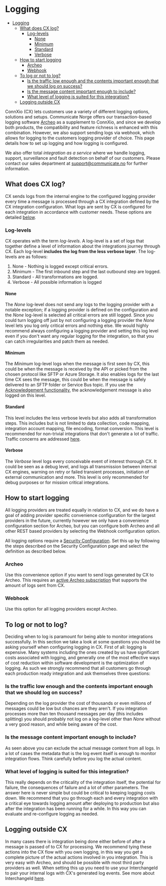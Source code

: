# Logging

- [Logging](#logging)
  - [What does CX log?](#what-does-cx-log)
    - [Log-levels](#log-levels)
      - [None](#none)
      - [Minimum](#minimum)
      - [Standard](#standard)
      - [Verbose](#verbose)
  - [How to start logging](#how-to-start-logging)
    - [Archeo](#archeo)
    - [Webhook](#webhook)
  - [To log or not to log?](#to-log-or-not-to-log)
    - [Is the traffic low enough and the contents important enough that we should log on success?](#is-the-traffic-low-enough-and-the-contents-important-enough-that-we-should-log-on-success)
    - [Is the message content important enough to include?](#is-the-message-content-important-enough-to-include)
    - [What level of logging is suited for this integration?](#what-level-of-logging-is-suited-for-this-integration)
  - [Logging outside CX](#logging-outside-cx)

ConnXio (CX) lets customers use a variety of different logging options, solutions and setups. Communicate Norge offers our transaction-based logging software [Archeo](https://www.archeo.no/) as a supplement to ConnXio, and since we develop both products, the compatibility and feature richness is enhanced with this combination. However, we also support sending logs via webhook, which allows for logging to the customers logging provider of choice. This page details how to set up logging and how logging is configured.

We also offer total *integration as a service* where we handle logging, support, surveillance and fault detection on behalf of our customers. Please contact our sales department at <support@communicate.no> for further information.

## What does CX log?

CX sends logs from the internal engine to the configured logging provider every time a message is processed through a CX integration defined by the CX integration configuration. What logs are sent by CX is configured for each integration in accordance with customer needs. These options are detailed [below](#how-to-start-logging).

### Log-levels

CX operates with the term *log-levels*. A log-level is a set of logs that together define a level of information about the integrations journey through CX. Each log-level **includes the log from the less verbose layer**. The log-levels are as follows:

1. None - Nothing is logged except critical errors.
2. Minimum - The first inbound step and the last outbound step are logged.
3. Standard - All transformations are logged.
4. Verbose - All possible information is logged

#### None

The *None* log-level does not send any logs to the logging provider with a notable exception; if a logging provider is defined on the configuration and the *None* log-level is selected all critical errors are still logged. Since you could turn logging off just by not configuring a logging provider the *None* level lets you log only critical errors and nothing else. We would highly recommend always configuring a logging provider and setting this log level even if you don't want any regular logging for the integration, so that you can catch irregularities and patch them as needed.

#### Minimum

The *Minimum* log-level logs when the message is first seen by CX, this could be when the message is received by the API or picked from the chosen protocol like SFTP or Azure Storage. It also enables logs for the last time CX sees the message, this could be when the message is safely delivered to an SFTP folder or Service Bus topic. If you use the [Acknowledgement functionality](Adapters/Outbound/Acknowledgment.md), the acknowledgement message is also logged on this level.

#### Standard

This level includes the less verbose levels but also adds all transformation steps. This includes but is not limited to data collection, code mapping, integration account mapping, file encoding, format conversion. This level is recommended for non-trivial integrations that don't generate a lot of traffic. Traffic concerns are addressed [here](#to-log-or-not-to-log).

#### Verbose

The *Verbose* level logs every conceivable event of interest thorough CX. It could be seen as a debug level, and logs all transmission between internal CX engines, warning on retry or failed transient processes, initiation of external communication and more. This level is only recommended for debug purposes or for mission critical integrations.

## How to start logging

All logging providers are treated equally in relation to CX, and we do have a goal of adding provider specific convenience configuration for the largest providers in the future, currently however we only have a convenience configuration section for Archeo, but you can configure both Archeo and all other REST based providers by selecting the Webhook configuration option.

All logging options require a [Security Configuration](/Security%20Configurations.md). Set this up by following the steps described on the Security Configuration page and select the definition as described below.

### Archeo

Use this convenience option if you want to send logs generated by CX to Archeo. This requires an [active Archeo subscription](https://www.archeo.no/pricing) that supports the amount of logs sent from CX.

### Webhook

Use this option for all logging providers except Archeo.

## To log or not to log?

Deciding when to log is paramount for being able to monitor integrations successfully. In this section we take a look at some questions you should be asking yourself when configuring logging in CX. First of all: logging is expensive. Many systems including the ones created by us have significant costs associated with logging, and generally one of the most effective ways of cost reduction within software development is the optimization of logging. As such we strongly recommend that all customers go through each production ready integration and ask themselves three questions:

### Is the traffic low enough and the contents important enough that we should log on success?

Depending on the log provider the cost of thousands or even millions of messages could be low but chances are they aren't. If you integration processes more than ten thousand messages per day (this includes splitting) you should probably not log on a log-level other than *None* without a very good reason, and while being aware of the cost.

### Is the message content important enough to include?

As seen above you can exclude the actual message content from all logs. In a lot of cases the metadata that is the log event itself is enough to monitor integration flows. Think carefully before you log the actual content.

### What level of logging is suited for this integration?

This really depends on the criticality of the integration itself, the potential for failure, the consequences of failure and a lot of other parameters. The answer here is never simple but could be critical to keeping logging costs down. We recommend that you go through each and every integration with a critical eye towards logging amount after deploying to production but also after the integration has been running for a while. In this way you can evaluate and re-configure logging as needed.

## Logging outside CX

In many cases there is integration being done either before of after a message is passed of to CX for processing. We recommend tying these actions into the CX flow with you own logging, in this way you get a complete picture of the actual actions involved in you integration. This is very easy with Archeo, and should be possible with most third party providers as well. When setting this up you need to use your InterchangeId to pair your internal logs with CX's generated log events. See more about InterchangeId [here](/Core%20Concepts.md).
